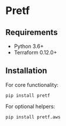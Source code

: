 # Pretf

## Requirements

* Python 3.6+
* Terraform 0.12.0+

## Installation

For core functionality:

```
pip install pretf
```

For optional helpers:

```
pip install pretf.aws
```
